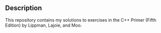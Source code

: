 ## Description

This repository contains my solutions to exercises in the C++ Primer (Fifth Edition) by Lippman, Lajoie, and Moo.
